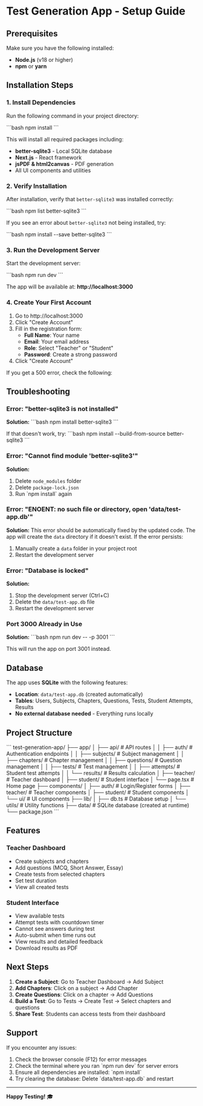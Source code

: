 # Test Generation App - Setup Guide

## Prerequisites

Make sure you have the following installed:
- **Node.js** (v18 or higher)
- **npm** or **yarn**

## Installation Steps

### 1. Install Dependencies

Run the following command in your project directory:

\`\`\`bash
npm install
\`\`\`

This will install all required packages including:
- **better-sqlite3** - Local SQLite database
- **Next.js** - React framework
- **jsPDF & html2canvas** - PDF generation
- All UI components and utilities

### 2. Verify Installation

After installation, verify that `better-sqlite3` was installed correctly:

\`\`\`bash
npm list better-sqlite3
\`\`\`

If you see an error about `better-sqlite3` not being installed, try:

\`\`\`bash
npm install --save better-sqlite3
\`\`\`

### 3. Run the Development Server

Start the development server:

\`\`\`bash
npm run dev
\`\`\`

The app will be available at: **http://localhost:3000**

### 4. Create Your First Account

1. Go to http://localhost:3000
2. Click "Create Account"
3. Fill in the registration form:
   - **Full Name**: Your name
   - **Email**: Your email address
   - **Role**: Select "Teacher" or "Student"
   - **Password**: Create a strong password
4. Click "Create Account"

If you get a 500 error, check the following:

## Troubleshooting

### Error: "better-sqlite3 is not installed"

**Solution:**
\`\`\`bash
npm install better-sqlite3
\`\`\`

If that doesn't work, try:
\`\`\`bash
npm install --build-from-source better-sqlite3
\`\`\`

### Error: "Cannot find module 'better-sqlite3'"

**Solution:**
1. Delete `node_modules` folder
2. Delete `package-lock.json`
3. Run \`npm install\` again

### Error: "ENOENT: no such file or directory, open 'data/test-app.db'"

**Solution:**
This error should be automatically fixed by the updated code. The app will create the `data` directory if it doesn't exist. If the error persists:

1. Manually create a `data` folder in your project root
2. Restart the development server

### Error: "Database is locked"

**Solution:**
1. Stop the development server (Ctrl+C)
2. Delete the `data/test-app.db` file
3. Restart the development server

### Port 3000 Already in Use

**Solution:**
\`\`\`bash
npm run dev -- -p 3001
\`\`\`

This will run the app on port 3001 instead.

## Database

The app uses **SQLite** with the following features:
- **Location**: `data/test-app.db` (created automatically)
- **Tables**: Users, Subjects, Chapters, Questions, Tests, Student Attempts, Results
- **No external database needed** - Everything runs locally

## Project Structure

\`\`\`
test-generation-app/
├── app/
│   ├── api/                 # API routes
│   │   ├── auth/           # Authentication endpoints
│   │   ├── subjects/       # Subject management
│   │   ├── chapters/       # Chapter management
│   │   ├── questions/      # Question management
│   │   ├── tests/          # Test management
│   │   ├── attempts/       # Student test attempts
│   │   └── results/        # Results calculation
│   ├── teacher/            # Teacher dashboard
│   ├── student/            # Student interface
│   └── page.tsx            # Home page
├── components/
│   ├── auth/               # Login/Register forms
│   ├── teacher/            # Teacher components
│   ├── student/            # Student components
│   └── ui/                 # UI components
├── lib/
│   ├── db.ts              # Database setup
│   └── utils/             # Utility functions
├── data/                   # SQLite database (created at runtime)
└── package.json
\`\`\`

## Features

### Teacher Dashboard
- Create subjects and chapters
- Add questions (MCQ, Short Answer, Essay)
- Create tests from selected chapters
- Set test duration
- View all created tests

### Student Interface
- View available tests
- Attempt tests with countdown timer
- Cannot see answers during test
- Auto-submit when time runs out
- View results and detailed feedback
- Download results as PDF

## Next Steps

1. **Create a Subject**: Go to Teacher Dashboard → Add Subject
2. **Add Chapters**: Click on a subject → Add Chapter
3. **Create Questions**: Click on a chapter → Add Questions
4. **Build a Test**: Go to Tests → Create Test → Select chapters and questions
5. **Share Test**: Students can access tests from their dashboard

## Support

If you encounter any issues:
1. Check the browser console (F12) for error messages
2. Check the terminal where you ran \`npm run dev\` for server errors
3. Ensure all dependencies are installed: \`npm install\`
4. Try clearing the database: Delete \`data/test-app.db\` and restart

---

**Happy Testing!** 🎓
